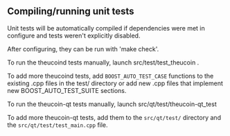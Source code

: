 Compiling/running unit tests
------------------------------------

Unit tests will be automatically compiled if dependencies were met in configure
and tests weren't explicitly disabled.

After configuring, they can be run with 'make check'.

To run the theucoind tests manually, launch src/test/test_theucoin .

To add more theucoind tests, add `BOOST_AUTO_TEST_CASE` functions to the existing
.cpp files in the test/ directory or add new .cpp files that
implement new BOOST_AUTO_TEST_SUITE sections.

To run the theucoin-qt tests manually, launch src/qt/test/theucoin-qt_test

To add more theucoin-qt tests, add them to the `src/qt/test/` directory and
the `src/qt/test/test_main.cpp` file.
